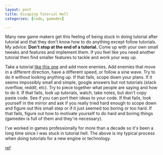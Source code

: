 ```yaml
---
layout: post
title: Escaping Tutorial Hell
categories: [code, gamedev]

---
```


Many new game makers get this feeling of being stuck in doing tutorial after
tutorial and that they don't know how to do anything except follow tutorials.
My advice: **Don't stop at the end of a tutorial.** Come up with your own small
tweaks and features and implement them. If you feel like you need another
tutorial then find smaller features to tackle and work your way up. 

Take a tutorial [like this one](https://pixelnest.io/tutorials/2d-game-unity/) and add more enemies. Add enemies that move in a different direction, have a different speed, or follow a sine wave. Try to do it without looking anything up. If that fails, scope down your plans. If it seems impossibly small and simple, google answers but not tutorials (stack overflow, reddit, etc). Try to piece together what people are saying and how to do it. If that fails, look up tutorials, watch, take notes, but don't copy paste code. See if you can port their ideas to your code. If that fails, look yourself in the mirror and ask if you really tried hard enough to scope down and figure out this small step or if it just seemed too boring or too hard. If that fails, figure out how to motivate yourself to do hard and boring things (gamedev is full of them and they're necessary).

I've worked in games professionally for more than a decade so it's been a long time since I was stuck in tutorial hell. The above is my typical process when doing tutorials for a new engine or technology.

[ref](https://www.reddit.com/r/gamedev/comments/10jcgh6/how_to_get_out_from_tutorial_hell/j5m6r26/)
